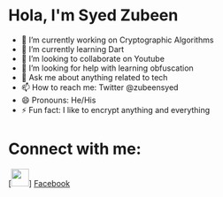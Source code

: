 # Hola, I'm Syed Zubeen

- 🔭 I’m currently working on Cryptographic Algorithms
- 🌱 I’m currently learning Dart
- 👯 I’m looking to collaborate on Youtube
- 🤔 I’m looking for help with learning obfuscation
- 💬 Ask me about anything related to tech
- 📫 How to reach me: Twitter @zubeensyed
- 😄 Pronouns: He/His
- ⚡ Fun fact: I like to encrypt anything and everything 


# Connect with me:
[<img height="32" width="32" src="https://cdn.jsdelivr.net/npm/simple-icons@v3/icons/facebook.svg" />] [Facebook] 




[Facebook]: https://www.facebook.com/syed.zubeen
